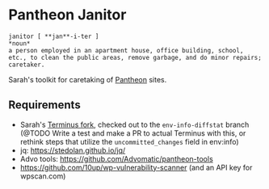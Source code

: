 # Pantheon Janitor

```
janitor [ **jan**-i-ter ]
*noun*
a person employed in an apartment house, office building, school, etc., to clean the public areas, remove garbage, and do minor repairs; caretaker.
```

Sarah's toolkit for caretaking of [Pantheon](https://pantheon.io) sites.

## Requirements

* Sarah's [Terminus fork](https://github.com/sarahg/terminus), checked out to the `env-info-diffstat` branch (@TODO Write a test and make a PR to actual Terminus with this, or rethink steps that utilize the `uncommitted_changes` field in env:info)
* jq: https://stedolan.github.io/jq/
* Advo tools: https://github.com/Advomatic/pantheon-tools
* https://github.com/10up/wp-vulnerability-scanner (and an API key for wpscan.com)